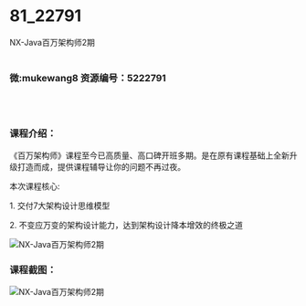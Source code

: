 # 81_22791
NX-Java百万架构师2期
<br/></br>
<h3>微:mukewang8 资源编号：5222791</h3>
<br/></br>
<h3>课程介绍：</h3>
<p>《百万<a title="查看与 架构师 相关的文章" target="_blank">架构师</a>》课程至今已高质量、高口碑开班多期。是在原有课程基础上全新升级打造而成，提供课程辅导让你的问题不再过夜。</p>
<p>本次课程核心:</p>
<p>1. 交付7大架构设计思维模型</p>
<p>2. 不变应万变的架构设计能力，达到架构设计降本增效的终极之道</p>
<p><img src="https://www.ko996.com/wp-content/uploads/img/2022/02/1-14-300x194.png" alt="NX-Java百万架构师2期"></p>
<div class="info-desc">
<h3>课程截图：</h3>
<p><img src="https://www.ko996.com/wp-content/uploads/img/2022/02/2-42.png" alt="NX-Java百万架构师2期"></p>


			
</div>
